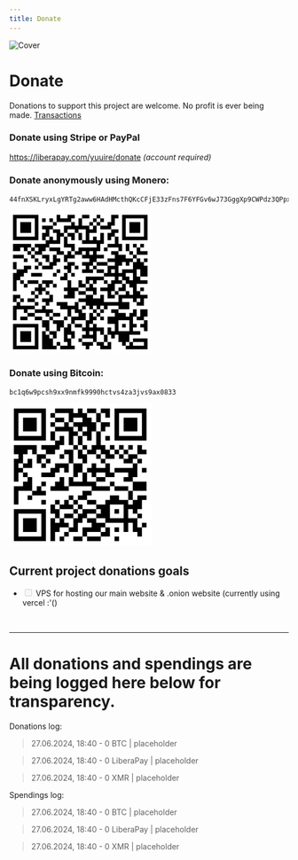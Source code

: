 ```yaml
---
title: Donate
---
```


![Cover](/assets/covers/donate.png)

# Donate

Donations to support this project are welcome. No profit is ever being made. [Transactions](#all-donations-and-spendings-are-being-logged-here-below-for-transparency)

### Donate using Stripe or PayPal
https://liberapay.com/yuuire/donate *(account required)*


### Donate anonymously using Monero:

```
44fnXSKLryxLgYRTg2aww6HAdHMcthQKcCFjE33zFns7F6YFGv6wJ73GggXp9CWPdz3QPpxKP8Ls6FSCDXDxKTyx3EWYn26
```

![monero qr code](monero.png)

### Donate using Bitcoin:

```
bc1q6w9pcsh9xx9nmfk9990hctvs4za3jvs9ax0833
```

![bitcoin qr code](bitcoin.png)

## Current project donations goals

- <input type="checkbox" disabled /> VPS for hosting our main website & .onion website (currently using vercel :'()
<!-- - <input type="checkbox" disabled checked /> -->

<br/>

---

# All donations and spendings are being logged here below for transparency.

Donations log:

> 27.06.2024, 18:40 - 0 BTC | placeholder

> 27.06.2024, 18:40 - 0 LiberaPay | placeholder

> 27.06.2024, 18:40 - 0 XMR | placeholder

Spendings log:

> 27.06.2024, 18:40 - 0 BTC | placeholder

> 27.06.2024, 18:40 - 0 LiberaPay | placeholder

> 27.06.2024, 18:40 - 0 XMR | placeholder
